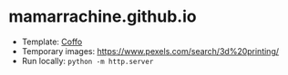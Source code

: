 # mamarrachine.github.io

* Template: [Coffo](https://themewagon.com/themes/coffo/)
* Temporary images: https://www.pexels.com/search/3d%20printing/
* Run locally: `python -m http.server`